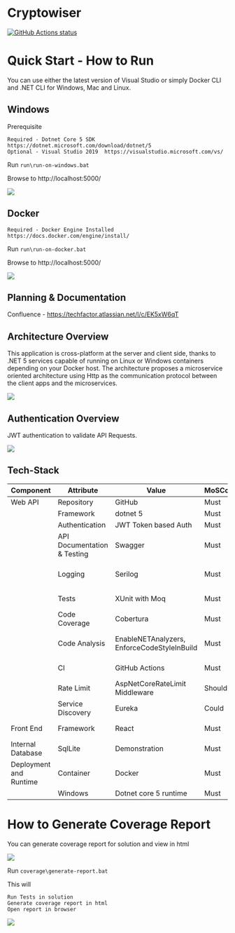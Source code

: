 
# Cryptowiser

<p align="left">
  <a href="https://github.com/ThePravinDeshmukh/cryptowiser"><img alt="GitHub Actions status" src="https://github.com/ThePravinDeshmukh/cryptowiser/workflows/.NET/badge.svg"></a>
</p>


# Quick Start - How to Run

You can use either the latest version of Visual Studio or simply Docker CLI and .NET CLI for Windows, Mac and Linux.

## Windows 
Prerequisite

	Required - Dotnet Core 5 SDK  https://dotnet.microsoft.com/download/dotnet/5
	Optional - Visual Studio 2019  https://visualstudio.microsoft.com/vs/
Run
```run\run-on-windows.bat```

Browse to
  http://localhost:5000/

![](img/run-via-dotnet-cli.gif)

## Docker

    Required - Docker Engine Installed https://docs.docker.com/engine/install/

Run
```run\run-on-docker.bat```

Browse to
  http://localhost:5000/

![](img/run-on-docker.gif)

## Planning & Documentation
Confluence - https://techfactor.atlassian.net/l/c/EK5xW6qT

## Architecture Overview
This application is cross-platform at the server and client side, thanks to .NET 5 services capable of running on Linux or Windows containers depending on your Docker host. The architecture proposes a microservice oriented architecture using Http as the communication protocol between the client apps and the microservices.

![](img/architecture-overview.png)


## Authentication Overview
JWT authentication to validate API Requests.

![](img/authentication-overview.png)


## Tech-Stack

| Component        	| Attribute					| Value | MoSCoW  	| Status  | Reference |
| ------------- 	|-------------		| -------------	| -------------	| ------------- |-------------|
| Web API | Repository 					| GitHub | Must | Done | https://github.com/ThePravinDeshmukh/cryptowiser |
|  | Framework 							| dotnet 5 | Must | Done | https://dotnet.microsoft.com/download/dotnet/5.0 |
|  | Authentication 					| JWT Token based Auth | Must | Done | https://docs.microsoft.com/en-us/ef/core/ |
|  | API Documentation & Testing 		| Swagger | Must | Done | https://docs.microsoft.com/en-us/aspnet/core/tutorials/web-api-help-pages-using-swagger?view=aspnetcore-5.0 |
|  | Logging 							| Serilog | Must | Not Started | https://docs.microsoft.com/en-us/aspnet/core/fundamentals/logging/?view=aspnetcore-5.0 |
|  | Tests 								| XUnit with Moq | Must | Not Started | EF Core Testing https://docs.microsoft.com/en-us/ef/core/testing/ |
|  | Code Coverage 						| Cobertura | Must | Not Started | https://docs.microsoft.com/en-us/dotnet/core/testing/unit-testing-code-coverage?tabs=windows |
|  | Code Analysis 						| EnableNETAnalyzers, EnforceCodeStyleInBuild | Must | Not Started | https://docs.microsoft.com/en-us/dotnet/fundamentals/code-analysis/overview#code-quality-analysis |
|  | CI | GitHub Actions 				| Must | Not Started | https://github.com/ThePravinDeshmukh/cryptowiser/actions |
|  | Rate Limit 						| AspNetCoreRateLimit Middleware | Should | Not Started | https://github.com/stefanprodan/AspNetCoreRateLimit |
|  | Service Discovery 					| Eureka | Could | Not Started | https://steeltoe.io/service-discovery/get-started/eureka |
| Front End			 					| Framework | React | Must  | Done | https://docs.microsoft.com/en-us/ef/core/providers/in-memory/?tabs=dotnet-core-cli |
| Internal Database 					| SqlLite | Demonstration | Must  | Done | https://docs.microsoft.com/en-us/ef/core/providers/in-memory/?tabs=dotnet-core-cli |
| Deployment and Runtime | Container 	| Docker | Must | Done | Run ```run\via-docker.bat``` |
|  | Windows | Dotnet core 5 runtime 	| Must | Done | Run ```run\via-dotnet-cli.bat``` |



# How to Generate Coverage Report

You can generate coverage report for solution and view in html

![](img/coverage-report.JPG)

Run
```coverage\generate-report.bat```

This will 

    Run Tests in solution
    Generate coverage report in html
    Open report in browser
	
![](img/generate-coverage-report.gif)

 
